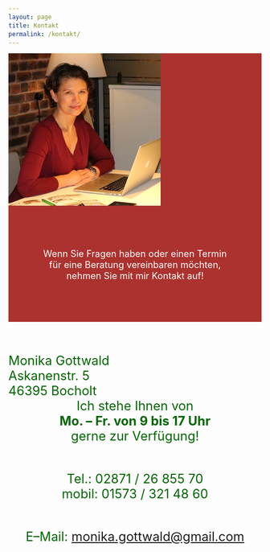 ```yaml
---
layout: page
title: Kontakt
permalink: /kontakt/
---
```

<link rel="stylesheet" href="/css/simplegrid.css">
<div class="grid" style="background: rgb(162, 28, 24);background: rgba(162, 28, 24, .9);">
<div class="col-1-12">
</div>
    <div class="col-4-12">
       <div class="content">
	   <img src="/img/monika-kontakt.jpg">
	   </div>
	   </div>
	   <div class="col-7-12">
       <div class="content" style="font:arial;font-size:130%;color:white;text-align:center;padding:16% 0;">
	   Wenn Sie Fragen haben oder einen Termin<br>
für eine Beratung vereinbaren möchten,<br>
nehmen Sie mit mir Kontakt auf!
	   </div>
	   </div>
</div>

<br><br>

<div class="grid" style="color:#006600;text-align:left;font-size:180%;">
    <div class="col-1-12">
</div>
	<div class="col-4-12">
       <div class="content">
	   Monika Gottwald<br>
	   Askanenstr. 5<br>
	   46395 Bocholt
	   </div>
	   </div>
	   <div class="col-7-12">
       <div class="content" style="font:arial;color:#006600;text-align:center">
Ich stehe Ihnen von<br>
<b>Mo. &ndash; Fr. von 9 bis 17 Uhr</b><br>
gerne zur Verfügung!<br><br>

Tel.: 02871 / 26 855 70<br>
mobil: 01573 / 321 48 60<br><br>

E&ndash;Mail: <a href="mailto:monika.gottwald@gmail.com">monika.gottwald@gmail.com</a>
	   </div>
	   </div>
</div>

